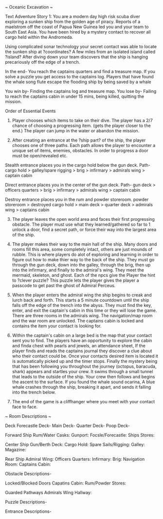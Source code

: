 
~ Oceanic Excavation ~

Text Adventure Story 1: You are a modern day high risk scuba diver exploring a sunken ship from the golden age of piracy. Reports of a maelstrom off the coast of Papua New Guinea led you and your team to South East Asia. You have been hired by a mystery contact to recover all cargo held within the Andromeda.

Using complicated sonar technology your secret contact was able to locate the sunken ship at ?coordinates? A few miles from an isolated island called ?island?
After diving down your team discovers that the ship is hanging precariously off the edge of a trench. 

In the end- You reach the captains quarters and find a treasure map. If you solve a puzzle you get access to the captains log. 
Players that have found the whale song flute escape the flooding ship by being saved by a whale 

You win by- Finding the captains log and treasure map.
You lose by- Failing to reach the captains cabin in under 15 mins, being killed, quitting the mission. 


Order of Essential Events


1. Player chooses which items to take on their dive. The player has a 2/7 chance of choosing a progressing item. (gets the player closer to the end.) 
The player can jump in the water or abandon the mission.

2. After creating an entrance at the ?ship part? of the ship, the player chooses one of three paths. 
Each path allows the player to encounter a unique set of items, enemies, obstacles. 
In order to progress a door must be open/revealed etc.

Stealth entrance places you in the cargo hold below the gun deck. 
Path- cargo hold > galley/spare rigging > brig > infirmary > admirals wing > captain cabin

Direct entrance places you in the center of the gun deck.
Path- gun deck > officers quarters > brig > infirmary > admirals wing > captain cabin

Destroy entrance places you in the rum and powder storeroom. 
powder storeroom > destroyed cargo hold > main deck > quarter deck > admirals wing > captains cabin

3. The player leaves the open world area and faces their first progressing obstacle. 
The player must use what they learned/gathered so far to 1 unlock a door, find a secret path, or force their way into the largest area of the ship.

4. The player makes their way to the main hall of the ship. Many doors and rooms fill this area, some completely intact, others are just mounds of rubble.
This is where players do alot of exploring and learning in order to figure out how to make thier way to the back of the ship. They must go through the gun deck, down into the galley, through the brig, then up into the infirmary, and finally to the admiral's wing. They meet the mermaid, skeleton, and ghost.
Each of the npcs give the Player the hint to ?clever puzzle? This puzzle lets the player gives the player a passcode to get past the ghost of Admiral Perceus.

5. When the player enters the admiral wing the ship begins to creak and lurch back and forth. This starts a 5 minute countdown until the ship falls off the edge of the trench into the abyss.
They must find the key, enter, and exit the captain's cabin in this time or they will lose the game.
There are three rooms in the admirals wing. The navigation/map room and the war room are unlocked. The captains cabin is locked and contains the item your contact is looking for. 


6. Within the captain's cabin on a large bed is the map that your contact sent you to find. The players have an opportunity to explore the cabin and finda chest with pearls and jewels, an attendance sheet, 
If the player finds and reads the captains journal they discover a clue about who their contact could be. Once your contacts desired item is located it is automatically picked up and the timer stops. Finally the mystery being that has been following you throughout the journey (octopus, baracuda, shark) appears and startles your crew. It swims through a small tunnel that leads to the outside of the ship. Your crew then follows and begins the ascent to the surface. If you found the whale sound ocarina, A blue whale crashes through the ship, breaking it apart, and sends it falling into the trench below. 

7. The end of the game is a cliffhanger where you meet with your contact face to face. 


~ Room Descriptions ~

Deck
Forecastle Deck-
Main Deck- 
Quarter Deck-
Poop Deck- 

Forward Ship 
Rum/Water Casks:
Gunport:
Focsle/Forecastle:
Ships Stores:

Center Ship
Gun/Berth Deck:
Cargo Hold:
Spare Sails/Rigging:
Galley:
Magazine:

Rear Ship
Admiral Wing:
Officers Quarters:
Infirmary:
Brig:
Navigation Room:
Captains Cabin:


Obstacle Descriptions- 

Locked/Blocked Doors
Capatins Cabin:
Rum/Powder Stores:



Guarded Pathways 
Admirals Wing Hallway:



Puzzle Descriptions- 

Entrance Descriptions- 
